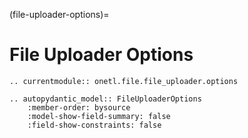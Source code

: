 (file-uploader-options)=

# File Uploader Options

```{eval-rst}
.. currentmodule:: onetl.file.file_uploader.options
```

```{eval-rst}
.. autopydantic_model:: FileUploaderOptions
    :member-order: bysource
    :model-show-field-summary: false
    :field-show-constraints: false
```
